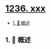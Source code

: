 # [1236. xxx](https://github.com/Tdahuyou/TNotes.leetcode/tree/main/notes/1236.%20xxx)

<!-- region:toc -->

- [1. 📝 概述](#1--概述)

<!-- endregion:toc -->

## 1. 📝 概述
